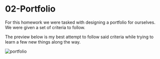 # 02-Portfolio

For this homework we were tasked with designing a portfolio for ourselves. We were given a set of criteria to follow.

The preview below is my best attempt to follow said criteria while trying to learn a few new things along the way.

![portfolio](./assets/portfolio-recording.gif)

